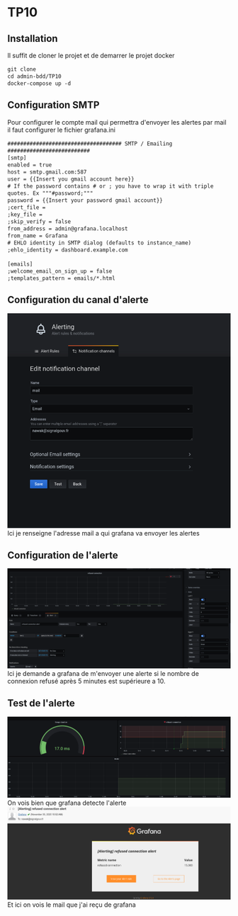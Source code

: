 # TP10
## Installation
Il suffit de cloner le projet et de demarrer le projet docker
```
git clone 
cd admin-bdd/TP10
docker-compose up -d
```
## Configuration SMTP
Pour configurer le compte mail qui permettra d'envoyer les alertes par mail il faut configurer le fichier grafana.ini
```
#################################### SMTP / Emailing ##########################
[smtp]
enabled = true
host = smtp.gmail.com:587
user = {{Insert you gmail account here}}
# If the password contains # or ; you have to wrap it with triple quotes. Ex """#password;"""
password = {{Insert your password gmail account}}
;cert_file =
;key_file =
;skip_verify = false
from_address = admin@grafana.localhost
from_name = Grafana
# EHLO identity in SMTP dialog (defaults to instance_name)
;ehlo_identity = dashboard.example.com

[emails]
;welcome_email_on_sign_up = false
;templates_pattern = emails/*.html

```
## Configuration du canal d'alerte

![part1.png](https://raw.githubusercontent.com/Lucasmouchague/admin-bdd/main/TP10/screen/part1.png)
Ici je renseigne l'adresse mail a qui grafana va envoyer les alertes
## Configuration de l'alerte

![part2.png](https://raw.githubusercontent.com/Lucasmouchague/admin-bdd/main/TP10/screen/part2.png)
Ici je demande a grafana de m'envoyer une alerte si le nombre de connexion refusé après 5 minutes est supérieure a 10.
## Test de l'alerte

![part3.png](https://raw.githubusercontent.com/Lucasmouchague/admin-bdd/main/TP10/screen/part3.png)
On vois bien que grafana detecte l'alerte
![part4.png](https://raw.githubusercontent.com/Lucasmouchague/admin-bdd/main/TP10/screen/part4.png)
Et ici on vois le mail que j'ai reçu de grafana
